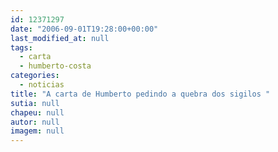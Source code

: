 ```yaml
---
id: 12371297
date: "2006-09-01T19:28:00+00:00"
last_modified_at: null
tags:
  - carta
  - humberto-costa
categories:
  - noticias
title: "A carta de Humberto pedindo a quebra dos sigilos "
sutia: null
chapeu: null
autor: null
imagem: null
---
```

<p> </p>
